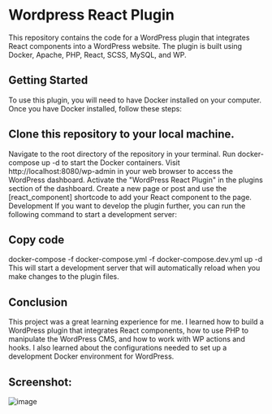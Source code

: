 # Wordpress React Plugin
This repository contains the code for a WordPress plugin that integrates React components into a WordPress website. The plugin is built using Docker, Apache, PHP, React, SCSS, MySQL, and WP.

## Getting Started
To use this plugin, you will need to have Docker installed on your computer. Once you have Docker installed, follow these steps:

## Clone this repository to your local machine.
Navigate to the root directory of the repository in your terminal.
Run docker-compose up -d to start the Docker containers.
Visit http://localhost:8080/wp-admin in your web browser to access the WordPress dashboard.
Activate the "WordPress React Plugin" in the plugins section of the dashboard.
Create a new page or post and use the [react_component] shortcode to add your React component to the page.
Development
If you want to develop the plugin further, you can run the following command to start a development server:

## Copy code
docker-compose -f docker-compose.yml -f docker-compose.dev.yml up -d
This will start a development server that will automatically reload when you make changes to the plugin files.

## Conclusion
This project was a great learning experience for me. I learned how to build a WordPress plugin that integrates React components, how to use PHP to manipulate the WordPress CMS, and how to work with WP actions and hooks. I also learned about the configurations needed to set up a development Docker environment for WordPress.

## Screenshot:
![image](https://user-images.githubusercontent.com/93376408/226131225-d65b20a9-334b-42ae-a29e-5a2345642400.png)
